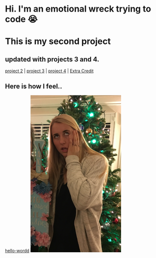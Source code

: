 # Hi. I'm an emotional wreck trying to code :sob:

# This is my second project

## updated with projects 3 and 4.



[project 2]( https://uo-cit.github.io/p2-17S-abbymorrow/) |
[project 3](https://uo-cit.github.io/p3-17s-abbymorrow/) |
[project 4](https://uo-cit.github.io/p4-17s-abbymorrow/) |
[Extra Credit](https://search-xc-abbymorrow.now.sh/search-XC.html)


## Here is how I feel..

[ hello-wordd](https://github.com/abbymorrow/hello-world)
![Rock Bottom](images/pic1.png)
